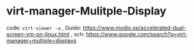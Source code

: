 # virt-manager-Mulitple-Display
code: `virt-viewer -a` , Guide: https://www.modio.se/accelerated-dual-screen-vm-on-linux.html , sch: https://www.google.com/search?q=virt-manager+multiple+displays
